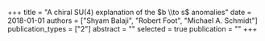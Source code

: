 +++
title = "A chiral SU(4) explanation of the $b \\to s$ anomalies"
date = 2018-01-01
authors = ["Shyam Balaji", "Robert Foot", "Michael A. Schmidt"]
publication_types = ["2"]
abstract = ""
selected = true
publication = ""
+++

